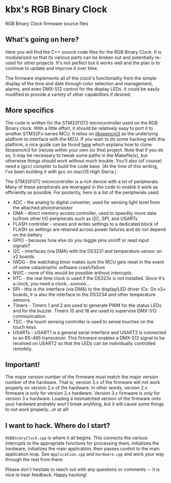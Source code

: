 # kbx's RGB Binary Clock

RGB Binary Clock firmware source files

## What's going on here?

Here you will find the C++ source code files for the RGB Binary Clock. It is
 modularized so that its various parts can be broken out and potentially re-used
 for other projects. It's not perfect but it works well and the plan is to
 continue to update and improve it over time.

The firmware implements all of the clock's functionality from the simple display
 of the time and date through color selection and management, alarms, and even
 DMX-512 control for the display LEDs. It could be easily modified to provide a
 variety of other capabilities if desired.

## More specifics

The code is written for the STM32F072 microcontroller used on the RGB Binary
 clock. With a little effort, it should be relatively easy to port it to another
 STM32Fx-series MCU. It relies on [libopencm3](http://libopencm3.org) as the
 underlying platform to interface with the MCU. If you wish to do some hacking
 with this platform, a nice guide can be found
 [here](https://github.com/libopencm3/libopencm3-examples#reuse) which explains
 how to clone libopencm3 for (re)use within your own (or this) project. Note
 that if you do so, it may be necessary to tweak some paths in the Makefile(s),
 but otherwise things should work without much trouble. You'll also (of course)
 need a (gcc) compiler to build the code base. (At the time of this writing,
 I've been building it with gcc on macOS High Sierra.)

The STM32F072 microcontroller is a rich device with a lot of peripherals. Many
 of these peripherals are leveraged in the code to enable it work as efficiently
 as possible. For posterity, here is a list of the peripherals used:

* ADC - the analog to digital converter, used for sensing light level from the
  attached phototransistor
* DMA - direct memory access controller, used to speedily move data to/from
  other I/O peripherals such as I2C, SPI, and USARTs
* FLASH controller - erases and writes settings to a dedicated block of FLASH so
  settings are retained across power failures and do not depend on the battery
* GPIO - because how else do you toggle pins on/off or read input signals?
* I2C - interfaces (via DMA) with the DS3231 and temperature sensor on v2 boards
* IWDG - the watchdog timer makes sure the MCU gets reset in the event of some
  catastrophic software crash/failure
* NVIC - none of this would be possible without interrupts.
* RTC - the real time clock is used if the DS323x is not installed. Since it's a
  clock, you need a clock...sooooo...
* SPI - this is the interface (via DMA) to the display/LED driver ICs. On v3+
  boards, it is also the interface to the DS3234 and other temperature sensors.
* Timers - Timers 1 and 2 are used to generate PWM for the status LEDs and for
  the buzzer. Timers 15 and 16 are used to supervise DMX-512 communication.
* TSC - the touch sensing controller is used to sense touches on the touch keys.
* USARTs - USART1 is a general serial interface and USART2 is connected to an
  RS-485 transceiver. This firmware enables a DMX-512 signal to be received on
  USART2 so that the LEDs can be individually controlled remotely.

## Important!
The major version number of the firmware must match the major version number of
 the hardware. That is, version 3.x of the firmware will not work properly on
 version 2.x of the hardware. In other words, version 2.x firmware is _only_ for
 version 2.x hardware. Version 3.x firmware is _only_ for version 3.x hardware.
 Loading a mismatched version of the firmware onto your hardware probably won't
 break anything, but it will cause some things to not work properly...or at all!

## I want to hack. Where do I start?

`RGBBinaryClock.cpp` is where it all begins. This connects the various
 interrupts to the appropriate functions for processing them, initializes the
 hardware, initializes the main application, then passes control to the main
 application loop. See `Application.cpp` and `Hardware.cpp` and work your way
 through the rest from there.

Please don't hesitate to reach out with any questions or comments -- it is nice
 to hear feedback. Happy hacking!
